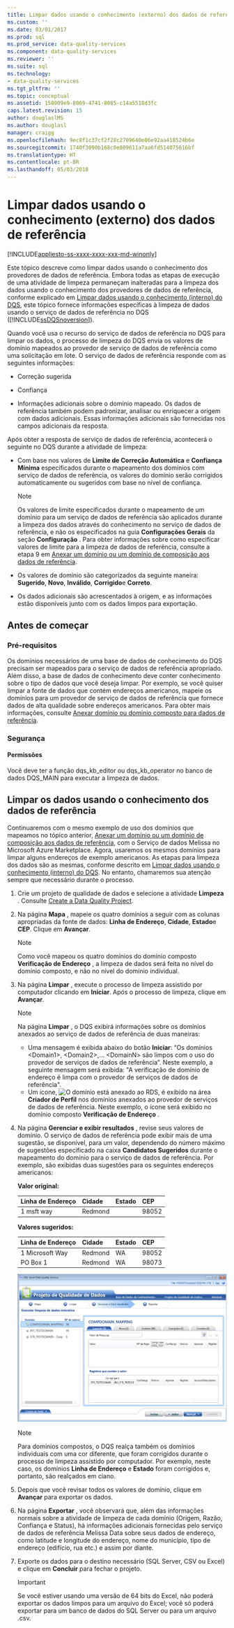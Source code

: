 ```yaml
---
title: Limpar dados usando o conhecimento (externo) dos dados de referência | Microsoft Docs
ms.custom: ''
ms.date: 03/01/2017
ms.prod: sql
ms.prod_service: data-quality-services
ms.component: data-quality-services
ms.reviewer: ''
ms.suite: sql
ms.technology:
- data-quality-services
ms.tgt_pltfrm: ''
ms.topic: conceptual
ms.assetid: 158009e9-8069-4741-8085-c14a5518d3fc
caps.latest.revision: 15
author: douglaslMS
ms.author: douglasl
manager: craigg
ms.openlocfilehash: 9ec8f1c37cf2f28c2709640e06e92aa418524b6e
ms.sourcegitcommit: 1740f3090b168c0e809611a7aa6fd514075616bf
ms.translationtype: HT
ms.contentlocale: pt-BR
ms.lasthandoff: 05/03/2018
---
```

# <a name="cleanse-data-using-reference-data-external-knowledge"></a>Limpar dados usando o conhecimento (externo) dos dados de referência

[!INCLUDE[appliesto-ss-xxxx-xxxx-xxx-md-winonly](../includes/appliesto-ss-xxxx-xxxx-xxx-md-winonly.md)]

  Este tópico descreve como limpar dados usando o conhecimento dos provedores de dados de referência. Embora todas as etapas de execução de uma atividade de limpeza permaneçam inalteradas para a limpeza dos dados usando o conhecimento dos provedores de dados de referência, conforme explicado em [Limpar dados usando o conhecimento &#40;interno&#41; do DQS](../data-quality-services/cleanse-data-using-dqs-internal-knowledge.md), este tópico fornece informações específicas à limpeza de dados usando o serviço de dados de referência no DQS ([!INCLUDE[ssDQSnoversion](../includes/ssdqsnoversion-md.md)]).  
  
 Quando você usa o recurso do serviço de dados de referência no DQS para limpar os dados, o processo de limpeza do DQS envia os valores de domínio mapeados ao provedor de serviço de dados de referência como uma solicitação em lote. O serviço de dados de referência responde com as seguintes informações:  
  
-   Correção sugerida  
  
-   Confiança  
  
-   Informações adicionais sobre o domínio mapeado. Os dados de referência também podem padronizar, analisar ou enriquecer a origem com dados adicionais. Essas informações adicionais são fornecidas nos campos adicionais da resposta.  
  
 Após obter a resposta de serviço de dados de referência, acontecerá o seguinte no DQS durante a atividade de limpeza:  
  
-   Com base nos valores de **Limite de Correção Automática** e **Confiança Mínima** especificados durante o mapeamento dos domínios com serviço de dados de referência, os valores do domínio serão corrigidos automaticamente ou sugeridos com base no nível de confiança.  
  
    > [!NOTE]  
    >  Os valores de limite especificados durante o mapeamento de um domínio para um serviço de dados de referência são aplicados durante a limpeza dos dados através do conhecimento no serviço de dados de referência, e não os especificados na guia **Configurações Gerais** da seção **Configuração** . Para obter informações sobre como especificar valores de limite para a limpeza de dados de referência, consulte a etapa 9 em [Anexar um domínio ou um domínio de composição aos dados de referência](../data-quality-services/attach-domain-or-composite-domain-to-reference-data.md).  
  
-   Os valores de domínio são categorizados da seguinte maneira: **Sugerido**, **Novo**, **Inválido**, **Corrigido**e **Correto**.  
  
-   Os dados adicionais são acrescentados à origem, e as informações estão disponíveis junto com os dados limpos para exportação.  
  
## <a name="before-you-begin"></a>Antes de começar  
  
###  <a name="Prerequisites"></a> Pré-requisitos  
 Os domínios necessários de uma base de dados de conhecimento do DQS precisam ser mapeados para o serviço de dados de referência apropriado. Além disso, a base de dados de conhecimento deve conter conhecimento sobre o tipo de dados que você deseja limpar. Por exemplo, se você quiser limpar a fonte de dados que contém endereços americanos, mapeie os domínios para um provedor de serviço de dados de referência que fornece dados de alta qualidade sobre endereços americanos. Para obter mais informações, consulte [Anexar domínio ou domínio composto para dados de referência](../data-quality-services/attach-domain-or-composite-domain-to-reference-data.md).  
  
###  <a name="Security"></a> Segurança  
  
####  <a name="Permissions"></a> Permissões  
 Você deve ter a função dqs_kb_editor ou dqs_kb_operator no banco de dados DQS_MAIN para executar a limpeza de dados.  
  
##  <a name="Cleanse"></a> Limpar os dados usando o conhecimento dos dados de referência  
 Continuaremos com o mesmo exemplo de uso dos domínios que mapeamos no tópico anterior, [Anexar um domínio ou um domínio de composição aos dados de referência](../data-quality-services/attach-domain-or-composite-domain-to-reference-data.md), com o Serviço de dados Melissa no Microsoft Azure Marketplace. Agora, usaremos os mesmos domínios para limpar alguns endereços de exemplo americanos. As etapas para limpeza dos dados são as mesmas, conforme descrito em [Limpar dados usando o conhecimento &#40;interno&#41; do DQS](../data-quality-services/cleanse-data-using-dqs-internal-knowledge.md). No entanto, chamaremos sua atenção sempre que necessário durante o processo.  
  
1.  Crie um projeto de qualidade de dados e selecione a atividade **Limpeza** . Consulte [Create a Data Quality Project](../data-quality-services/create-a-data-quality-project.md).  
  
2.  Na página **Mapa** , mapeie os quatro domínios a seguir com as colunas apropriadas da fonte de dados: **Linha de Endereço**, **Cidade**, **Estado**e **CEP**. Clique em **Avançar**.  
  
    > [!NOTE]  
    >  Como você mapeou os quatro domínios do domínio composto **Verificação de Endereço** , a limpeza de dados será feita no nível do domínio composto, e não no nível do domínio individual.  
  
3.  Na página **Limpar** , execute o processo de limpeza assistido por computador clicando em **Iniciar**. Após o processo de limpeza, clique em **Avançar**.  
  
    > [!NOTE]  
    >  Na página **Limpar** , o DQS exibirá informações sobre os domínios anexados ao serviço de dados de referência de duas maneiras:  
    >   
    >  -   Uma mensagem é exibida abaixo do botão **Iniciar**: “Os domínios \<Domain1>, \<Domain2>,… \<DomainN> são limpos com o uso do provedor de serviços de dados de referência”. Neste exemplo, a seguinte mensagem será exibida: "A verificação de domínio de endereço é limpa com o provedor de serviços de dados de referência".  
    > -   Um ícone, ![O domínio está anexado ao RDS](../data-quality-services/media/dqs-rdsindicator.JPG "Domain is attached to RDS"), é exibido na área **Criador de Perfil** nos domínios anexados ao provedor de serviços de dados de referência. Neste exemplo, o ícone será exibido no domínio composto **Verificação de Endereço** .  
  
4.  Na página **Gerenciar e exibir resultados** , revise seus valores de domínio. O serviço de dados de referência pode exibir mais de uma sugestão, se disponível, para um valor, dependendo do número máximo de sugestões especificado na caixa **Candidatos Sugeridos** durante o mapeamento do domínio para o serviço de dados de referência. Por exemplo, são exibidas duas sugestões para os seguintes endereços americanos:  
  
     **Valor original:**  
  
    |Linha de Endereço|Cidade|Estado|CEP|  
    |------------------|----------|-----------|---------|  
    |1 msft way|Redmond||98052|  
  
     **Valores sugeridos:**  
  
    |Linha de Endereço|Cidade|Estado|CEP|  
    |------------------|----------|-----------|---------|  
    |1 Microsoft Way|Redmond|WA|98052|  
    |PO Box 1|Redmond|WA|98073|  
  
     ![Limpeza usando o serviço de dados de referência](../data-quality-services/media/dqs-rdscleansing.JPG "Cleansing using reference data service")  
  
    > [!NOTE]  
    >  Para domínios compostos, o DQS realça também os domínios individuais com uma cor diferente, que foram corrigidos durante o processo de limpeza assistido por computador. Por exemplo, neste caso, os domínios **Linha de Endereço** e **Estado** foram corrigidos e, portanto, são realçados em ciano.  
  
5.  Depois que você revisar todos os valores de domínio, clique em **Avançar** para exportar os dados.  
  
6.  Na página **Exportar** , você observará que, além das informações normais sobre a atividade de limpeza de cada domínio (Origem, Razão, Confiança e Status), há informações adicionais fornecidas pelo serviço de dados de referência Melissa Data sobre seus dados de endereço, como latitude e longitude do endereço, nome do município, tipo de endereço (edifício, rua etc.) e assim por diante.  
  
7.  Exporte os dados para o destino necessário (SQL Server, CSV ou Excel) e clique em **Concluir** para fechar o projeto.  
  
    > [!IMPORTANT]  
    >  Se você estiver usando uma versão de 64 bits do Excel, não poderá exportar os dados limpos para um arquivo do Excel; você só poderá exportar para um banco de dados do SQL Server ou para um arquivo .csv.  
  
  

